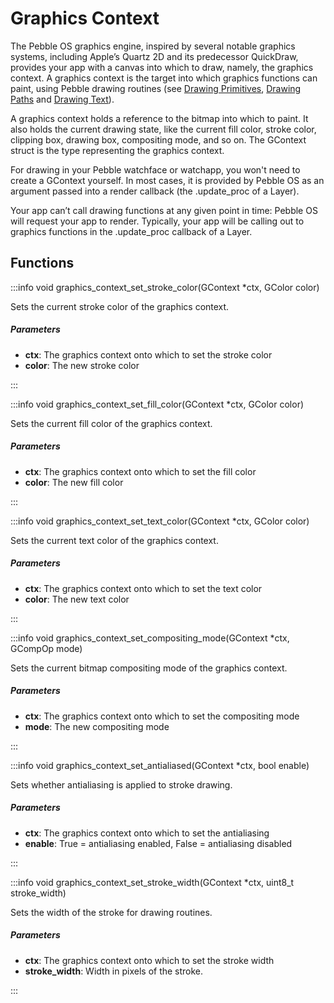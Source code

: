 # Graphics Context

The Pebble OS graphics engine, inspired by several notable graphics systems, including Apple’s Quartz 2D and its predecessor QuickDraw, provides your app with a canvas into which to draw, namely, the graphics context. A graphics context is the target into which graphics functions can paint, using Pebble drawing routines (see [Drawing Primitives](/documentation/c/group___drawing.md), [Drawing Paths](/documentation/c/group___path_drawing.md) and [Drawing Text](/documentation/c/group___text_drawing.md)).

A graphics context holds a reference to the bitmap into which to paint. It also holds the current drawing state, like the current fill color, stroke color, clipping box, drawing box, compositing mode, and so on. The GContext struct is the type representing the graphics context.

For drawing in your Pebble watchface or watchapp, you won't need to create a GContext yourself. In most cases, it is provided by Pebble OS as an argument passed into a render callback (the .update_proc of a Layer).

Your app can’t call drawing functions at any given point in time: Pebble OS will request your app to render. Typically, your app will be calling out to graphics functions in the .update_proc callback of a Layer. 

## Functions

:::info void graphics_context_set_stroke_color(GContext *ctx, GColor color)

Sets the current stroke color of the graphics context. 

##### Parameters

- **ctx**: The graphics context onto which to set the stroke color 
- **color**: The new stroke color 

:::

:::info void graphics_context_set_fill_color(GContext *ctx, GColor color)

Sets the current fill color of the graphics context. 

##### Parameters

- **ctx**: The graphics context onto which to set the fill color 
- **color**: The new fill color 

:::

:::info void graphics_context_set_text_color(GContext *ctx, GColor color)

Sets the current text color of the graphics context. 

##### Parameters

- **ctx**: The graphics context onto which to set the text color 
- **color**: The new text color 

:::

:::info void graphics_context_set_compositing_mode(GContext *ctx, GCompOp mode)

Sets the current bitmap compositing mode of the graphics context. 

##### Parameters

- **ctx**: The graphics context onto which to set the compositing mode 
- **mode**: The new compositing mode 

:::

:::info void graphics_context_set_antialiased(GContext *ctx, bool enable)

Sets whether antialiasing is applied to stroke drawing. 

##### Parameters

- **ctx**: The graphics context onto which to set the antialiasing 
- **enable**: True = antialiasing enabled, False = antialiasing disabled 

:::

:::info void graphics_context_set_stroke_width(GContext *ctx, uint8_t stroke_width)

Sets the width of the stroke for drawing routines. 

##### Parameters

- **ctx**: The graphics context onto which to set the stroke width 
- **stroke_width**: Width in pixels of the stroke. 

:::


